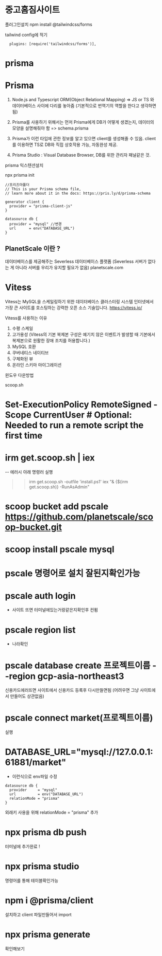 # 중고홈짐사이트

플러그인설치
npm install @tailwindcss/forms

tailwind config에 적기

```
  plugins: [require('tailwindcss/forms')],
```

# prisma

# Prisma

1. Node.js and Typescript ORM(Object Relational Mapping)
   => JS or TS 와 데이터베이스 사이에 다리를 놓아줌 (기본적으로 번역기의 역할을 한다고 생각하면 됨)

2. Prisma를 사용하기 위해서는 먼저 Prisma에게 DB가 어떻게 생겼는지, 데이터의 모양을 설명해줘야 함 => schema.prisma

3. Prisma가 이런 타입에 관한 정보를 알고 있으면 client를 생성해줄 수 있음. client를 이용하면 TS로 DB와 직접 상호작용 가능, 자동완성 제공.

4. Prisma Studio : Visual Database Browser, DB를 위한 관리자 패널같은 것.

prisma 익스텐션설치

npx prisma init

```
//프리즈마폴더
// This is your Prisma schema file,
// learn more about it in the docs: https://pris.ly/d/prisma-schema

generator client {
  provider = "prisma-client-js"
}

datasource db {
  provider = "mysql" //변경
  url      = env("DATABASE_URL")
}
```

## PlanetScale 이란 ?

데이터베이스를 제공해주는 Severless 데이터베이스 플랫폼
(Severless 서버가 없다는 게 아니라 서버를 우리가 유지할 필요가 없음)
planetscale.com

# Vitess

Vitess는 MySQL을 스케일링하기 위한 데이터베이스 클러스터링 시스템
인터넷에서 가장 큰 사이트를 호스팅하는 강력한 오픈 소스 기술입니다.
https://vitess.io/

Vitess를 사용하는 이유

1. 수평 스케일
2. 고가용성 (Vitess의 기본 복제본 구성은 예기치 않은 이벤트가 발생할 때 기본에서 복제본으로 원활한 장애 조치를 허용합니다.)
3. MySQL 호환
4. 쿠버네티스 네이티브
5. 구체화된 뷰
6. 온라인 스키마 마이그레이션

윈도우 다운방법

scoop.sh

# Set-ExecutionPolicy RemoteSigned -Scope CurrentUser # Optional: Needed to run a remote script the first time

# irm get.scoop.sh | iex

-- 에러시 아래 명령러 실행

> > irm get.scoop.sh -outfile 'install.ps1'
> > iex "& {$(irm get.scoop.sh)} -RunAsAdmin"

# scoop bucket add pscale https://github.com/planetscale/scoop-bucket.git

# scoop install pscale mysql

# pscale 명령어로 설치 잘된지확인가능

# pscale auth login

- 사이트 뜨면 터미널에있는거랑같은지확인후 컨펌

# pscale region list

- 나라확인

# pscale database create 프로젝트이름 --region gcp-asia-northeast3

신용카드에러뜨면 사이트에서 신용카드 등록후 다시만들면됨 (어려우면 그냥 사이트에서 만들어도 상관없음)

# pscale connect market(프로젝트이름)

실행

# DATABASE_URL="mysql://127.0.0.1:61881/market"

- 이런식으로 env파일 수정

```
datasource db {
  provider     = "mysql"
  url          = env("DATABASE_URL")
  relationMode = "prisma"
}
```

외래키 사용을 위해 relationMode = "prisma" 추가

# npx prisma db push

터미널에 추가완료 !

# npx prisma studio

명령어를 통해 테이블확인가능

# npm i @prisma/client

설치하고 client 파일만들어서 import

# npx prisma generate

확인해보기
